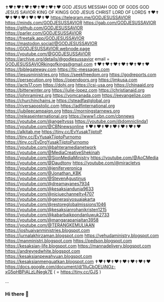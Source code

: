 ✝️❤️✝️❤️✝️❤️✝️❤️✝️❤️✝️❤️✝️❤️
GOD JESUS MESSIAH GOD OF GODS
GOD JESUS SAVIOR KING OF KINGS
GOD JESUS CHRIST LORD OF LORDS
✝️❤️✝️❤️✝️❤️✝️❤️✝️❤️✝️❤️✝️❤️
https://telegram.me/GODJESUSSAVIOR
https://minds.com/GODJESUSSAVIOR
https://gab.com/GODJESUSSAVIOR
https://github.com/GODJESUSSAVIOR
https://parler.com/GODJESUSSAVIOR
https://freetalk.app/GODJESUSSAVIOR
https://mastodon.social/@GODJESUSSAVIOR
https://GODJESUSSAVIOR.webnode.page
https://youtube.com/@GODJESUSSAVIOR
https://archive.org/details/@godjesussavior
email = GODJESUSSAVIORkingofkings@gmail.com
✝️❤️✝️❤️✝️❤️✝️❤️✝️❤️✝️❤️✝️❤️
https://biblegateway.com
https://tlc-messages.com
https://jesusministries.org
https://seekfreedom.org
https://godreports.com
https://persecution.org
https://opendoors.org
https://jmkusa.com
https://acts17.com
https://dohi.org
https://csi-usa.org
https://chinaaid.org
https://bitterwinter.org
https://julie-lopez.com
https://christianaid.org
https://johnramirez.org
https://vomcanada.com
https://eevangelize.com
https://churchinchains.ie
https://steadfastglobal.org
https://riversapostolic.com
https://adfinternational.org
https://jubileecampaign.org
https://morningstarnews.org
https://releaseinternational.org
https://www1.cbn.com/cbnnews
https://youtube.com/@angeltvsss
https://youtube.com/@domniclinda1
https://youtube.com/@CBNnewsonline
✝️❤️✝️❤️✝️❤️✝️❤️✝️❤️✝️❤️✝️❤️
https://alkitab.me
https://tiny.cc/EvYusakTjiptoP
https://tiny.cc/EvYusakTjiptoPurnomo
https://tiny.cc/EvDrgYusakTjiptoPurnomo
https://youtube.com/@bahteramedianetwork
https://youtube.com/@MediaCreativeShekinah
https://youtube.com/@SionMediaMinistry
https://youtube.com/@AoCMedia
https://youtube.com/@Daudtony
https://youtube.com/@miracletvs
https://youtube.com/@jeniferveronica
https://youtube.com/@Jonathan_KBK
https://youtube.com/@StevenAgustinus
https://youtube.com/@dreamayanes7934
https://youtube.com/@kesaksiandunia9633
https://youtube.com/@nicjuechanneltv4707
https://youtube.com/@generasiyosuajakarta
https://youtube.com/@restoreglobalmissions1046
https://youtube.com/@kesaksianrohanikristen1215
https://youtube.com/@kabarbaikpondanluwuk2733
https://youtube.com/@mangarapanjaitan3958
https://youtube.com/@TERANGKEMULIAAN
https://joshuaivanministries.blogspot.com
https://jurnalakhirzaman.blogspot.com
https://yehudaministry.blogspot.com
https://manministri.blogspot.com
https://pedson.blogspot.com
https://kesaksian-life.blogspot.com
https://mannadelivery.blogspot.com
https://andreyredwhite.blogspot.com
https://kesaksianpewahyuan.blogspot.com
https://kesaksianmenguatkan.blogspot.com
✝️❤️✝️❤️✝️❤️✝️❤️✝️❤️✝️❤️✝️❤️
https://docs.google.com/document/d/1IIuCbOEUjNOz-xG5pHBPiALzLiNegk7E ( = https://tiny.cc/GJS )

...

### Hi there 👋

<!--
**GODJESUSSAVIOR/GODJESUSSAVIOR** is a ✨ _special_ ✨ repository because its `README.md` (this file) appears on your GitHub profile.

Here are some ideas to get you started:

- 🔭 I’m currently working on ...
- 🌱 I’m currently learning ...
- 👯 I’m looking to collaborate on ...
- 🤔 I’m looking for help with ...
- 💬 Ask me about ...
- 📫 How to reach me: ...
- 😄 Pronouns: ...
- ⚡ Fun fact: ...
-->
